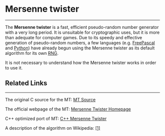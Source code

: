 # Mersenne twister

---

The **Mersenne twister** is a fast, efficient pseudo-random number generator with a very long period. It is unsuitable for cryptographic uses, but it is more than adequate for computer games. Due to its speedy and effective generation of pseudo-random numbers, a few languages (e.g. [FreePascal](freepascal.md) and [Python](python.md)) have already begun using the Mersenne twister as its default algorithm for its own [RNG](random_number_generator.md).

It is not necessary to understand how the Mersenne twister works in order to use it.

## Related Links

---

The original C source for the MT: [MT Source](http://www.math.sci.hiroshima-u.ac.jp/~m-mat/MT/MT2002/CODES/mt19937ar.c)

The official webpage of the MT: [Mersenne Twister Homepage](http://www.math.sci.hiroshima-u.ac.jp/~m-mat/MT/emt.html)

C++ optimized port of MT: [C++ Mersenne Twister](http://www.bedaux.net/mtrand/)

A description of the algorithm on Wikipedia: [[1]](http://en.wikipedia.org/wiki/Mersenne_twister)
